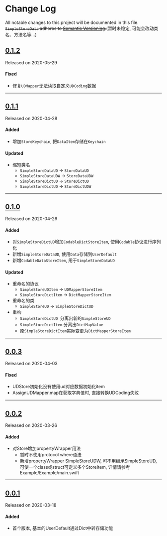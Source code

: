 # Change Log
All notable changes to this project will be documented in this file.
~~`SimpleStoreData` adheres to [Semantic Versioning](https://semver.org/).~~(暂时未稳定, 可能会改动类名、方法名等...)


## [0.1.2](https://github.com/skytoup/SimpleStoreData/releases/tag/0.1.1)
Released on 2020-05-29

#### Fixed
- 修复`UDMapper`无法读取自定义`UDCoding`数据

---

## [0.1.1](https://github.com/skytoup/SimpleStoreData/releases/tag/0.1.1)
Released on 2020-04-28

#### Added
- 增加`StoreKeychain`, 把`DataItem`存储在`Keychain`

#### Updated
- 缩短类名
    - `SimpleStoreDataUD` -> `StoreDataUD`
    - `SimpleStoreDataUDW` -> `StoreDataUDW`
    - `SimpleStoreDictUD` -> `StoreDictUD`
    - `SimpleStoreDictUD` -> `StoreDictUDW`

---

## [0.1.0](https://github.com/skytoup/SimpleStoreData/releases/tag/0.1.0)
Released on 2020-04-26

#### Added
- 对`SimpleStoreDictUD`增加`CodableDictStoreItem`, 使用`Codable`协议进行序列化
- 新增`SimpleStoreDataUD`, 使用`Data`存储到`UserDefault`
- 新增`CodableDataStoreItem`, 用于`SimpleStoreDataUD `

#### Updated
- 重命名的协议
    - `SimpleStoreUDItem` -> `UDMapperStoreItem`
    - `SimpleStoreDictItem` -> `DictMapperStoreItem`
- 重命名的类
    - `SimpleStoreUD` -> `SimpleStoreDictUD`
- 重构
    - `SimpleStoreDictUD `分离出新的`SimpleStoreUD`
    - `SimpleStoreDictItem` 分离出`DictMapValue`
    - 原`SimpleStoreDictItem`实际变更为`DictMapperStoreItem `

---

## [0.0.3](https://github.com/skytoup/SimpleStoreData/releases/tag/0.0.3)
Released on 2020-04-03

#### Fixed
- UDStore初始化没有使用ud对应数据初始化item
- AssignUDMapper.map在获取字典值时, 直接转换UDCoding失败

---

## [0.0.2](https://github.com/skytoup/SimpleStoreData/releases/tag/0.0.2)
Released on 2020-03-26

#### Added
- 对Store增加propertyWrapper用法
    - 暂时不使用protocol where语法
    - 新增propertyWrapper SimpleStoreUDW, 可不用继承SimpleStoreUD, 可使一个class或struct可定义多个StoreItem, 详情请参考Example/Example/main.swift

---

## [0.0.1](https://github.com/skytoup/SimpleStoreData/releases/tag/0.0.1)
Released on 2020-03-18

#### Added
- 首个版本, 基本的UserDefault通过Dict中转存储功能
